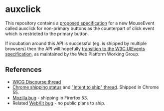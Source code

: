 # auxclick
This repository contains a [proposed specification](https://wicg.github.io/auxclick/) for a new MouseEvent called auxclick for non-primary buttons as the counterpart of click event which is restricted to the primary button.

If incubation around this API is successful (eg. is shipped by multiple browsers) then the API will hopefully [transition to the W3C UIEvents specification](https://github.com/w3c/uievents/issues/107), as maintained by the Web Platform Working Group.

## References
* [WICG Discourse thread](https://discourse.wicg.io/t/new-event-for-non-primary-button-click/1527)
* [Chrome shipping status](https://www.chromestatus.com/feature/5663174342737920) and ["Intent to ship" thread](https://groups.google.com/a/chromium.org/forum/#!topic/blink-dev/R8OehqGJzt0).  Shipped in Chrome 55.
* [Mozilla bug](https://bugzilla.mozilla.org/show_bug.cgi?id=1304044) - shipping in Firerfox 53.
* Related [WebKit bug](https://bugs.webkit.org/show_bug.cgi?id=22382) - no public plans to ship.
